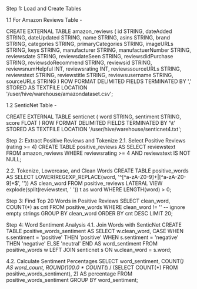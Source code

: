 Step 1: Load and Create Tables

1.1 For Amazon Reviews Table - 

CREATE EXTERNAL TABLE amazon_reviews (
  id STRING,
  dateAdded STRING,
  dateUpdated STRING,
  name STRING,
  asins STRING,
  brand STRING,
  categories STRING,
  primaryCategories STRING,
  imageURLs STRING,
  keys STRING,
  manufacturer STRING,
  manufactuerNumber STRING,
  reviewsdate STRING,
  reviewsdateSeen STRING,
  reviewsdidPurchase STRING,
  reviewsdoRecommend STRING,
  reviewsid STRING,
  reviewsnumHelpful INT,
  reviewsrating INT,
  reviewssourceURLs STRING,
  reviewstext STRING,
  reviewstitle STRING,
  reviewsusername STRING,
  sourceURLs STRING
)
ROW FORMAT DELIMITED
FIELDS TERMINATED BY ','
STORED AS TEXTFILE
LOCATION '/user/hive/warehouse/amazondataset.csv';


1.2 SenticNet Table -

CREATE EXTERNAL TABLE senticnet (
  word STRING,
  sentiment STRING,
  score FLOAT
)
ROW FORMAT DELIMITED
FIELDS TERMINATED BY '\t'
STORED AS TEXTFILE
LOCATION '/user/hive/warehouse/senticnet4.txt';


Step 2: Extract Positive Reviews and Tokenize
2.1. Select Positive Reviews (rating >= 4)
CREATE TABLE positive_reviews AS
SELECT reviewstext
FROM amazon_reviews
WHERE reviewsrating >= 4 AND reviewstext IS NOT NULL;


2.2. Tokenize, Lowercase, and Clean Words
CREATE TABLE positive_words AS
SELECT
  LOWER(REGEXP_REPLACE(word, '^[^a-zA-Z0-9]+|[^a-zA-Z0-9]+$', '')) AS clean_word
FROM positive_reviews
LATERAL VIEW explode(split(reviewstext, ' ')) t as word
WHERE LENGTH(word) > 0;


Step 3: Find Top 20 Words in Positive Reviews
SELECT clean_word, COUNT(*) as cnt
FROM positive_words
WHERE clean_word != '' -- ignore empty strings
GROUP BY clean_word
ORDER BY cnt DESC
LIMIT 20;


Step 4: Word Sentiment Analysis
4.1. Join Words with SenticNet
CREATE TABLE positive_words_sentiment AS
SELECT
  w.clean_word,
  CASE
    WHEN s.sentiment = 'positive' THEN 'positive'
    WHEN s.sentiment = 'negative' THEN 'negative'
    ELSE 'neutral'
  END AS word_sentiment
FROM positive_words w
LEFT JOIN senticnet s
  ON w.clean_word = s.word;


4.2. Calculate Sentiment Percentages
SELECT
  word_sentiment,
  COUNT(*) AS word_count,
  ROUND(100.0 * COUNT(*) / (SELECT COUNT(*) FROM positive_words_sentiment), 2) AS percentage
FROM positive_words_sentiment
GROUP BY word_sentiment;
